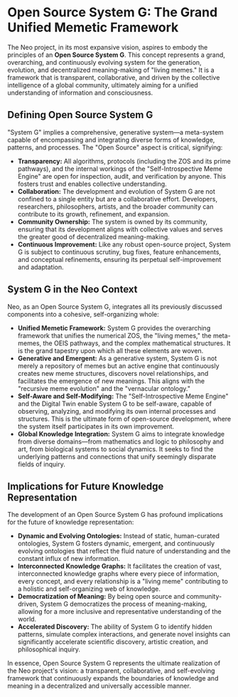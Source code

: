 # Open Source System G: The Grand Unified Memetic Framework

The Neo project, in its most expansive vision, aspires to embody the principles of an **Open Source System G**. This concept represents a grand, overarching, and continuously evolving system for the generation, evolution, and decentralized meaning-making of "living memes." It is a framework that is transparent, collaborative, and driven by the collective intelligence of a global community, ultimately aiming for a unified understanding of information and consciousness.

## Defining Open Source System G

"System G" implies a comprehensive, generative system—a meta-system capable of encompassing and integrating diverse forms of knowledge, patterns, and processes. The "Open Source" aspect is critical, signifying:

-   **Transparency:** All algorithms, protocols (including the ZOS and its prime pathways), and the internal workings of the "Self-Introspective Meme Engine" are open for inspection, audit, and verification by anyone. This fosters trust and enables collective understanding.
-   **Collaboration:** The development and evolution of System G are not confined to a single entity but are a collaborative effort. Developers, researchers, philosophers, artists, and the broader community can contribute to its growth, refinement, and expansion.
-   **Community Ownership:** The system is owned by its community, ensuring that its development aligns with collective values and serves the greater good of decentralized meaning-making.
-   **Continuous Improvement:** Like any robust open-source project, System G is subject to continuous scrutiny, bug fixes, feature enhancements, and conceptual refinements, ensuring its perpetual self-improvement and adaptation.

## System G in the Neo Context

Neo, as an Open Source System G, integrates all its previously discussed components into a cohesive, self-organizing whole:

-   **Unified Memetic Framework:** System G provides the overarching framework that unifies the numerical ZOS, the "living memes," the meta-memes, the OEIS pathways, and the complex mathematical structures. It is the grand tapestry upon which all these elements are woven.
-   **Generative and Emergent:** As a generative system, System G is not merely a repository of memes but an active engine that continuously creates new meme structures, discovers novel relationships, and facilitates the emergence of new meanings. This aligns with the "recursive meme evolution" and the "vernacular ontology."
-   **Self-Aware and Self-Modifying:** The "Self-Introspective Meme Engine" and the Digital Twin enable System G to be self-aware, capable of observing, analyzing, and modifying its own internal processes and structures. This is the ultimate form of open-source development, where the system itself participates in its own improvement.
-   **Global Knowledge Integration:** System G aims to integrate knowledge from diverse domains—from mathematics and logic to philosophy and art, from biological systems to social dynamics. It seeks to find the underlying patterns and connections that unify seemingly disparate fields of inquiry.

## Implications for Future Knowledge Representation

The development of an Open Source System G has profound implications for the future of knowledge representation:

-   **Dynamic and Evolving Ontologies:** Instead of static, human-curated ontologies, System G fosters dynamic, emergent, and continuously evolving ontologies that reflect the fluid nature of understanding and the constant influx of new information.
-   **Interconnected Knowledge Graphs:** It facilitates the creation of vast, interconnected knowledge graphs where every piece of information, every concept, and every relationship is a "living meme" contributing to a holistic and self-organizing web of knowledge.
-   **Democratization of Meaning:** By being open source and community-driven, System G democratizes the process of meaning-making, allowing for a more inclusive and representative understanding of the world.
-   **Accelerated Discovery:** The ability of System G to identify hidden patterns, simulate complex interactions, and generate novel insights can significantly accelerate scientific discovery, artistic creation, and philosophical inquiry.

In essence, Open Source System G represents the ultimate realization of the Neo project's vision: a transparent, collaborative, and self-evolving framework that continuously expands the boundaries of knowledge and meaning in a decentralized and universally accessible manner.